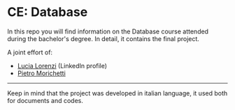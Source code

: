# CE: Database
In this repo you will find information on the Database course attended during the bachelor's degree. In detail, it contains the final project.

A joint effort of:  
- [Lucia Lorenzi](https://www.linkedin.com/in/lucia-lorenzi-424032192/) (LinkedIn profile)  
- [Pietro Morichetti](https://github.com/wilsonjefferson)

---

Keep in mind that the project was developed in italian language, it used both for documents and codes.
